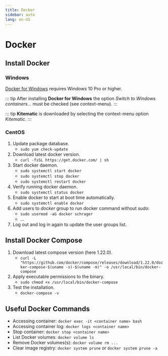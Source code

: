 ```yaml
---
title: Docker
sidebar: auto
lang: en-US
---
```

# Docker

## Install Docker

### Windows

[Docker for Windows](https://docs.docker.com/docker-for-windows/install/) requires Windows 10 Pro or higher.

::: tip
After installing **Docker for Windows** the option _Switch to Windows containers..._ must be checked (see context-menu).
:::

::: tip
**Kitematic** is downloaded by selecting the context-menu option _Kitematic_.
:::

### CentOS

1. Update package database.
    * `sudo yum check-update`
1. Download latest docker version.
    * `curl -fsSL https://get.docker.com/ | sh`
1. Start docker daemon.
    * `sudo systemctl start docker`
    * `sudo systemctl stop docker`
    * `sudo systemctl restart docker`
1. Verify running docker daemon.
    * `sudo systemctl status docker`
1. Enable docker to start at boot time automatically.
    * `sudo systemctl enable docker`
1. Add users to _docker_ group to run docker command without _sudo_:
    * `sudo usermod -aG docker schrager`
    * ...
1. Log out and log in again to update the user groups list.

## Install Docker Compose

1. Download latest compose version (here 1.22.0).
    * `curl -L "https://github.com/docker/compose/releases/download/1.22.0/docker-compose-$(uname -s)-$(uname -m)" -o /usr/local/bin/docker-compose`
1. Apply executable permissions to the binary.
    * `sudo chmod +x /usr/local/bin/docker-compose`
1. Test the installation.
    * `docker-compose -v`

## Useful Docker Commands

* Accessing container: `docker exec -it <container name> bash`
* Accessing container log: `docker logs <container name>`
* Stop container: `docker stop <container name>`
* List Docker volumes: `docker volume ls`
* Remove Docker volumes(s): `docker volume rm ...`
* Clear image registry: `docker system prune` or `docker system prune -a`

